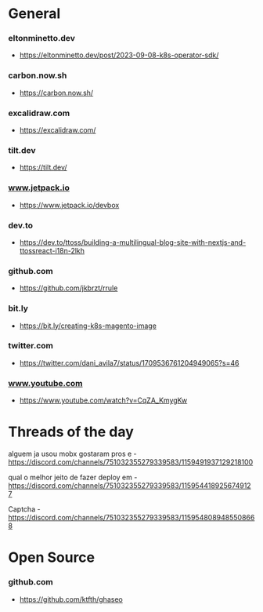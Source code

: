 # General

### eltonminetto.dev
- <https://eltonminetto.dev/post/2023-09-08-k8s-operator-sdk/>

### carbon.now.sh
- <https://carbon.now.sh/>

### excalidraw.com
- <https://excalidraw.com/>

### tilt.dev
- <https://tilt.dev/>

### www.jetpack.io
- <https://www.jetpack.io/devbox>

### dev.to
- <https://dev.to/ttoss/building-a-multilingual-blog-site-with-nextjs-and-ttossreact-i18n-2lkh>

### github.com
- <https://github.com/jkbrzt/rrule>

### bit.ly
- <https://bit.ly/creating-k8s-magento-image>

### twitter.com
- <https://twitter.com/dani_avila7/status/1709536761204949065?s=46>

### www.youtube.com
- <https://www.youtube.com/watch?v=CqZA_KmygKw>

# Threads of the day

alguem ja usou mobx gostaram pros e - https://discord.com/channels/751032355279339583/1159491937129218100


qual o melhor jeito de fazer deploy em - https://discord.com/channels/751032355279339583/1159544189256749127


Captcha - https://discord.com/channels/751032355279339583/1159548089485508668

# Open Source

### github.com
- <https://github.com/ktfth/ghaseo>

